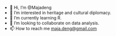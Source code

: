 - 👋 Hi, I’m @Majadeng
- 👀 I’m interested in heritage and cultural diplomacy.
- 🌱 I’m currently learning R.
- 💞️ I’m looking to collaborate on data analysis.
- 📫 How to reach me maja.deng@gmail.com

<!---
Majadeng/Majadeng is a ✨ special ✨ repository because its `README.md` (this file) appears on your GitHub profile.
You can click the Preview link to take a look at your changes.
--->
